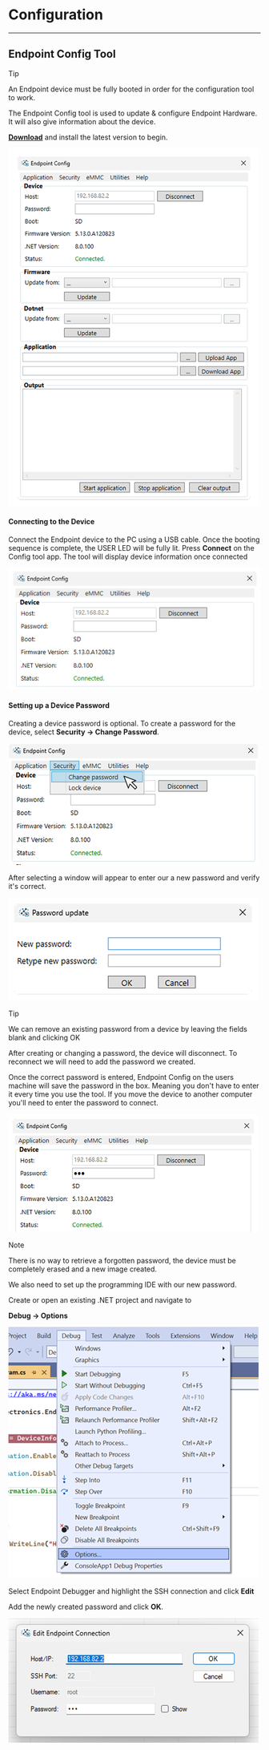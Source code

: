 # Configuration
---

## Endpoint Config Tool 

> [!Tip] 
> An Endpoint device must be fully booted in order for the configuration tool to work.

The Endpoint Config tool is used to update & configure Endpoint Hardware. It will also give information about the device. 

[**Download**](downloads.md)
 and install the latest version to begin. 

  ![Configuration tool](images/endpoint-config.png)

#### Connecting to the Device

Connect the Endpoint device to the PC using a USB cable. Once the booting sequence is complete, the USER LED will be fully lit. Press **Connect** on the Config tool app. The tool will display device information once connected

 ![Device Information](images/device-info.png)

 #### Setting up a Device Password

 Creating a device password is optional. To create a password for the device, select **Security -> Change Password**. 

  ![Create Password](images/menu-password.png)

  After selecting a window will appear to enter our a new password and verify it's correct. 

   ![Create Password](images/password-update.png)

> [!Tip] 
> We can remove an existing password from a device by leaving the fields blank and clicking OK 

   After creating or changing a password, the device will disconnect. To reconnect we will need to add the password we created. 
   
   Once the correct password is entered, Endpoint Config on the users machine will save the password in the box. Meaning you don't have to enter it every time you use the tool. If you move the device to another computer you'll need to enter the password to connect. 

  ![Connecting with Password](images/connecting-password.png)

  > [!Note] 
  > There is no way to retrieve a forgotten password, the device must be completely erased and a new image created. 

 We also need to set up the programming IDE with our new password. 

  Create or open an existing .NET project and navigate to 

  **Debug -> Options**

  ![Navigate to Debug Options](images/debug-options.png)

  Select Endpoint Debugger and highlight the SSH connection and click **Edit**

  Add the newly created password and click **OK**. 

  ![Navigate to Debug Options](images/vs-password.png)


 

